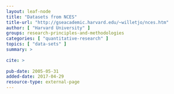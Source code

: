 ```yaml
---
layout: leaf-node
title: "Datasets from NCES"
title-url: "http://gseacademic.harvard.edu/~willetjo/nces.htm"
author: [ "Harvard University" ]
groups: research-principles-and-methodologies
categories: [ "quantitative-research" ]
topics: [ "data-sets" ]
summary: >
     
cite: >
     
pub-date: 2005-05-31
added-date: 2017-04-29
resource-type: external-page
---
```

